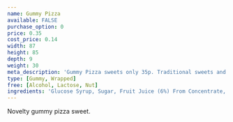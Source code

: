 ```yaml
---
name: Gummy Pizza
available: FALSE
purchase_option: 0
price: 0.35
cost_price: 0.14
width: 87
height: 85
depth: 9
weight: 30
meta_description: 'Gummy Pizza sweets only 35p. Traditional sweets and more at Humbugs Confectionery Store. Specialists in satisfying your sweet tooth!'
type: [Gummy, Wrapped]
free: [Alcohol, Lactose, Nut]
ingredients: 'Glucose Syrup, Sugar, Fruit Juice (6%) From Concentrate, Beef Gelatine, Humectant Sorbitol, Citric Acid, Lactic Acid, Milk Protein, Flavourings, Glazing Agents, Beeswax, Carnauba Wax, Ascorbic Acid (Vitamin C), Colours: E100, E110, E129, E160C, E171'
---
```

Novelty gummy pizza sweet.